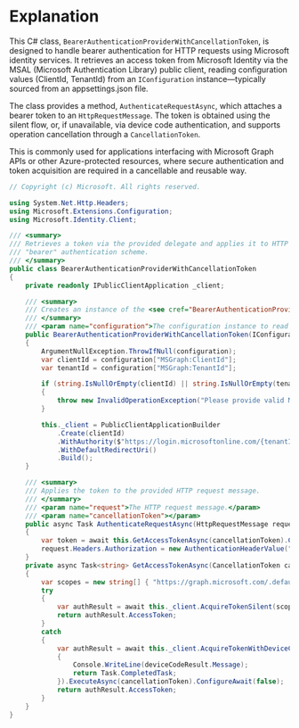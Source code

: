 # Explanation

This C# class, `BearerAuthenticationProviderWithCancellationToken`, is designed to handle bearer authentication for HTTP requests using Microsoft identity services. It retrieves an access token from Microsoft Identity via the MSAL (Microsoft Authentication Library) public client, reading configuration values (ClientId, TenantId) from an `IConfiguration` instance—typically sourced from an appsettings.json file.

The class provides a method, `AuthenticateRequestAsync`, which attaches a bearer token to an `HttpRequestMessage`. The token is obtained using the silent flow, or, if unavailable, via device code authentication, and supports operation cancellation through a `CancellationToken`.

This is commonly used for applications interfacing with Microsoft Graph APIs or other Azure-protected resources, where secure authentication and token acquisition are required in a cancellable and reusable way.

```csharp
// Copyright (c) Microsoft. All rights reserved.

using System.Net.Http.Headers;
using Microsoft.Extensions.Configuration;
using Microsoft.Identity.Client;

/// <summary>
/// Retrieves a token via the provided delegate and applies it to HTTP requests using the
/// "bearer" authentication scheme.
/// </summary>
public class BearerAuthenticationProviderWithCancellationToken
{
    private readonly IPublicClientApplication _client;

    /// <summary>
    /// Creates an instance of the <see cref="BearerAuthenticationProviderWithCancellationToken"/> class.
    /// </summary>
    /// <param name="configuration">The configuration instance to read settings from.</param>
    public BearerAuthenticationProviderWithCancellationToken(IConfiguration configuration)
    {
        ArgumentNullException.ThrowIfNull(configuration);
        var clientId = configuration["MSGraph:ClientId"];
        var tenantId = configuration["MSGraph:TenantId"];

        if (string.IsNullOrEmpty(clientId) || string.IsNullOrEmpty(tenantId))
        {
            throw new InvalidOperationException("Please provide valid MSGraph configuration in appsettings.Development.json file.");
        }

        this._client = PublicClientApplicationBuilder
            .Create(clientId)
            .WithAuthority($"https://login.microsoftonline.com/{tenantId}")
            .WithDefaultRedirectUri()
            .Build();
    }

    /// <summary>
    /// Applies the token to the provided HTTP request message.
    /// </summary>
    /// <param name="request">The HTTP request message.</param>
    /// <param name="cancellationToken"></param>
    public async Task AuthenticateRequestAsync(HttpRequestMessage request, CancellationToken cancellationToken = default)
    {
        var token = await this.GetAccessTokenAsync(cancellationToken).ConfigureAwait(false);
        request.Headers.Authorization = new AuthenticationHeaderValue("Bearer", token);
    }
    private async Task<string> GetAccessTokenAsync(CancellationToken cancellationToken)
    {
        var scopes = new string[] { "https://graph.microsoft.com/.default" };
        try
        {
            var authResult = await this._client.AcquireTokenSilent(scopes, (await this._client.GetAccountsAsync().ConfigureAwait(false)).FirstOrDefault()).ExecuteAsync(cancellationToken).ConfigureAwait(false);
            return authResult.AccessToken;
        }
        catch
        {
            var authResult = await this._client.AcquireTokenWithDeviceCode(scopes, deviceCodeResult =>
            {
                Console.WriteLine(deviceCodeResult.Message);
                return Task.CompletedTask;
            }).ExecuteAsync(cancellationToken).ConfigureAwait(false);
            return authResult.AccessToken;
        }
    }
}
```
